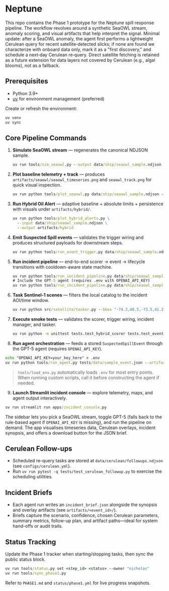 # Neptune

This repo contains the Phase 1 prototype for the Neptune spill response pipeline. The workflow revolves around a synthetic SeaOWL stream, anomaly scoring, and visual artifacts that help interpret the signal. Minimal update: after a SeaOWL anomaly, the agent first performs a lightweight Cerulean query for recent satellite‑detected slicks; if none are found we characterize with onboard data only, mark it as a "first discovery," and schedule a next‑day Cerulean re‑query. Direct satellite fetching is retained as a future extension for data layers not covered by Cerulean (e.g., algal blooms), not as a fallback.

## Prerequisites

- Python 3.9+
- [uv](https://github.com/astral-sh/uv) for environment management (preferred)

Create or refresh the environment:

```cmd
uv venv
uv sync
```

## Core Pipeline Commands

1. **Simulate SeaOWL stream** — regenerates the canonical NDJSON sample.

   ```cmd
   uv run tools/sim_seaowl.py --output data/ship/seaowl_sample.ndjson
   ```

2. **Plot baseline telemetry + track** — produces `artifacts/seaowl/seaowl_timeseries.png` and `seaowl_track.png` for quick visual inspection.

   ```cmd
   uv run python tools/plot_seaowl.py data/ship/seaowl_sample.ndjson --outdir artifacts/seaowl
   ```

3. **Run Hybrid Oil Alert** — adaptive baseline + absolute limits + persistence with visuals under `artifacts/hybrid/`.

   ```cmd
   uv run python tools/plot_hybrid_alerts.py \
     --input data/ship/seaowl_sample.ndjson \
     --output artifacts/hybrid
   ```

4. **Emit Suspected Spill events** — validates the trigger wiring and produces structured payloads for downstream steps.

   ```cmd
   uv run python tools/run_event_trigger.py data/ship/seaowl_sample.ndjson --pretty
   ```

5. **Run incident pipeline** — end-to-end scorer → event → lifecycle transitions with cooldown-aware state machine.

   ```cmd
   uv run python tools/run_incident_pipeline.py data/ship/seaowl_sample.ndjson --pretty --flush-after 1800
   # Include the GPT-5 agent (requires .env with OPENAI_API_KEY)
   uv run python tools/run_incident_pipeline.py data/ship/seaowl_sample.ndjson --run-agent --agent-mode gpt --pretty
   ```

6. **Task Sentinel-1 scenes** — filters the local catalog to the incident AOI/time window.

   ```cmd
   uv run python src/satellite/tasker.py --bbox "-74.3,40.5,-73.5,41.2" --start 2024-09-01T00:00:00Z --end 2024-09-04T00:00:00Z --pretty
   ```

7. **Execute smoke tests** — validates the scorer, trigger wiring, incident manager, and tasker.

   ```cmd
   uv run python -m unittest tests.test_hybrid_scorer tests.test_event_trigger tests.test_incident_manager tests.test_pipeline tests.test_tasker
   ```

8. **Run agent orchestration** — feeds a stored `SuspectedSpillEvent` through the GPT-5 agent (requires `OPENAI_API_KEY`).

```cmd
echo "OPENAI_API_KEY=your_key_here" > .env
uv run python tools/run_agent.py tests/data/sample_event.json --artifact-root artifacts/agent_demo --followup-store data/cerulean/followups.ndjson
```

> `tools/load_env.py` automatically loads `.env` for most entry points. When running custom scripts, call it before constructing the agent if needed.

9. **Launch Streamlit incident console** — explore telemetry, maps, and agent output interactively.

```cmd
uv run streamlit run apps/incident_console.py
```

The sidebar lets you pick a SeaOWL stream, toggle GPT-5 (falls back to the rule-based agent if `OPENAI_API_KEY` is missing), and run the pipeline on demand. The app visualises timeseries data, Cerulean overlays, incident synopsis, and offers a download button for the JSON brief.

## Cerulean Follow-ups

- Scheduled re-query tasks are stored at `data/cerulean/followups.ndjson` (see `configs/cerulean.yml`).
- Run `uv run pytest -q tests/test_cerulean_followup.py` to exercise the scheduling utilities.

## Incident Briefs

- Each agent run writes an `incident_brief.json` alongside the synopsis and overlay artifacts (see `artifacts/<event_id>/`).
- Briefs capture the scenario, confidence, chosen Cerulean parameters, summary metrics, follow-up plan, and artifact paths—ideal for system hand-offs or audit trails.

## Status Tracking

Update the Phase 1 tracker when starting/stopping tasks, then sync the public status block.

```cmd
uv run tools/status.py set <step_id> <status> --owner "nicholas"
uv run tools/sync_phase1.py
```

Refer to `PHASE1.md` and `status/phase1.yml` for live progress snapshots.
